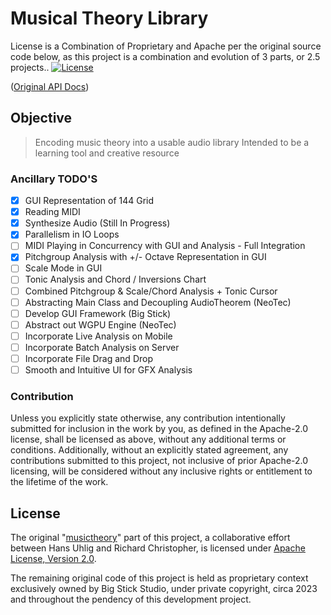 # Musical Theory Library

License is a Combination of Proprietary and Apache per the original source code below, as this project is a combination and evolution of 3 parts, or 2.5 projects..
[![License](https://img.shields.io/badge/License-Apache%202.0-blue.svg)](https://opensource.org/licenses/Apache-2.0)
<!---[![Build Status](https://travis-ci.org/huhlig/musictheory-rs.svg?branch=master)](https://travis-ci.org/huhlig/musictheory-rs) -->
<!---[![Coverage Status](https://coveralls.io/repos/github/huhlig/musictheory-rs/badge.svg?branch=master)](https://coveralls.io/github/huhlig/musictheory-rs?branch=master) -->

([Original API Docs])

## Objective

> Encoding music theory into a usable audio library
> Intended to be a learning tool and creative resource


### Ancillary TODO'S
 - [x] GUI Representation of 144 Grid
 - [x] Reading MIDI
 - [x] Synthesize Audio (Still In Progress)
 - [x] Parallelism in IO Loops
 - [ ] MIDI Playing in Concurrency with GUI and Analysis - Full Integration
 - [x] Pitchgroup Analysis with +/- Octave Representation in GUI
 - [ ] Scale Mode in GUI
 - [ ] Tonic Analysis and Chord / Inversions Chart
 - [ ] Combined Pitchgroup & Scale/Chord Analysis + Tonic Cursor
 - [ ] Abstracting Main Class and Decoupling AudioTheorem (NeoTec)
 - [ ] Develop GUI Framework (Big Stick)
 - [ ] Abstract out WGPU Engine (NeoTec)
 - [ ] Incorporate Live Analysis on Mobile
 - [ ] Incorporate Batch Analysis on Server
 - [ ] Incorporate File Drag and Drop
 - [ ] Smooth and Intuitive UI for GFX Analysis

### Contribution

Unless you explicitly state otherwise, any contribution intentionally submitted for inclusion in the work by you, as 
defined in the Apache-2.0 license, shall be licensed as above, without any additional terms or conditions. Additionally, without an explicitly stated agreement, any contributions submitted to this project, not inclusive of prior Apache-2.0 licensing, will be considered without any inclusive rights or entitlement to the lifetime of the work.

[Original API Docs]: https://huhlig.github.io/musictheory-rs/
[musictheory]: https://huhlig.github.io/musictheory-rs/

## License

The original "[musictheory]" part of this project, a collaborative effort between Hans Uhlig and Richard Christopher, is licensed under [Apache License, Version 2.0](http://www.apache.org/licenses/LICENSE-2.0).

The remaining original code of this project is held as proprietary context exclusively owned by Big Stick Studio, under private copyright, circa 2023 and throughout the pendency of this development project.
